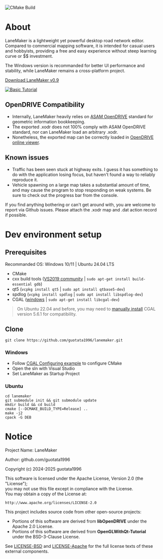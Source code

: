 ![CMake Build](https://github.com/guotata1996/lanemaker/actions/workflows/cmake-Ubuntu-2404.yml/badge.svg)

# About
LaneMaker is a lightweight yet powerful desktop road network editor. Compared to commercial mapping software, it is intended for casual users and hobbyists, providing a free and easy experience without steep learning curve or $$ investment.

The Windows version is recommanded for better UI performance and stability, while LaneMaker remains a cross-platform project.

[Download LaneMaker v0.9](https://github.com/guotata1996/lanemaker/releases/tag/v0.9)

[![Basic Tutorial](https://img.youtube.com/vi/tsDGT2ElVuM/0.jpg)](https://www.youtube.com/watch?v=tsDGT2ElVuM)

## OpenDRIVE Compatibility
- Internally, LaneMaker heavily relies on [ASAM OpenDRIVE](https://www.asam.net/standards/detail/opendrive/) standard for geometric information bookkeeping.
- The exported .xodr does not 100% comply with ASAM OpenDRIVE standard, nor can LaneMaker load an arbitrary .xodr.
- Nonetheless, the exported map can be correctly loaded in [OpenDRIVE online viewer](https://odrviewer.io/).

## Known issues
- Traffic has been seen stuck at highway exits. I guess it has something to do with the application losing focus, but haven't found a way to reliably reproduce it.
- Vehicle spawning on a large map takes a substantial amount of time, and may cause the program to stop responding on weak systems. Be sure to check out the progress bar from the console.

If you find anything bothering or can't get around with, you are welcome to report via Github issues. Please attach the .xodr map and .dat action record if possible.

# Dev environment setup

## Prerequisites
Recommanded OS: Windows 10/11 | Ubuntu 24.04 LTS
- CMake
- cxx build tools ([VS2019 community](https://www.techspot.com/downloads/7241-visual-studio-2019.html) | `sudo apt-get install build-essential gdb`)
- qt5 (`vcpkg install qt5` | `sudo apt install qtbase5-dev`)
- spdlog (`vcpkg install spdlog` | `sudo apt install libspdlog-dev`)
- CGAL ([windows](https://doc.cgal.org/5.6.1/Manual/windows.html) | `sudo apt-get install libcgal-dev`)
> On Ubuntu 22.04 and before, you may need to [manually install](https://doc.cgal.org/5.6.1/Manual/installation.html) CGAL version 5.6.1 for compatibility.

## Clone
```
git clone https://github.com/guotata1996/lanemaker.git
```

### Windows
- Follow [CGAL Configuring example](https://doc.cgal.org/5.6.1/Manual/windows.html) to configure CMake
- Open the sln with Visual Studio
- Set LaneMaker as Startup Project

### Ubuntu
```
cd lanemaker
git submodule init && git submodule update
mkdir build && cd build
cmake [--DCMAKE_BUILD_TYPE=Release] ..
make -j2
cpack -G DEB
```


# Notice  
Project Name: LaneMaker

Author: github.com/guotata1996

Copyright (c) 2024-2025 guotata1996

This software is licensed under the Apache License, Version 2.0 (the "License");  
you may not use this file except in compliance with the License.  
You may obtain a copy of the License at:  

`http://www.apache.org/licenses/LICENSE-2.0` 

This project includes source code from other open-source projects:  
- Portions of this software are derived from **libOpenDRIVE** under the Apache 2.0 License.
- Portions of this software are derived from **OpenGLWithQt-Tutorial** under the BSD-3-Clause License.  

See [LICENSE-BSD](https://github.com/ghorwin/OpenGLWithQt-Tutorial/blob/master/LICENSE) and [LICENSE-Apache](https://github.com/pageldev/libOpenDRIVE/blob/main/LICENSE) for the full license texts of these external components.